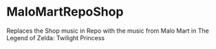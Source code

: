 # MaloMartRepoShop
Replaces the Shop music in Repo with the music from Malo Mart in The Legend of Zelda: Twilight Princess
